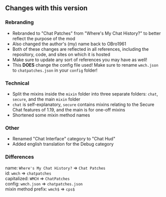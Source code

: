 ## Changes with this version
### Rebranding
- Rebranded to "Chat Patches" from "Where's My Chat History?" to better reflect the purpose of the mod
- Also changed the author's (my) name back to OBro1961
- Both of these changes are reflected in all references, including the repository, code, and sites on which it is hosted
- Make sure to update any sort of references you may have as well!
- This **DOES** change the config file used! Make sure to rename `wmch.json` to `chatpatches.json` in your `config` folder!

### Technical
- Split the mixins inside the `mixin` folder into three separate folders: `chat`, `secure`, and the main `mixin` folder
- `chat` is self-explanatory, `secure` contains mixins relating to the Secure Chat features of 1.19, and the main is for one-off mixins
- Shortened some mixin method names

### Other
- Renamed "Chat Interface" category to "Chat Hud"
- Added english translation for the Debug category

### Differences
name: `Where's My Chat History?` => `Chat Patches`  
id: `wmch` => `chatpatches`  
capitalized: `WMCH` => `ChatPatches`  
config: `wmch.json` => `chatpatches.json`  
mixin method prefix: `wmch$` => `cps$`
